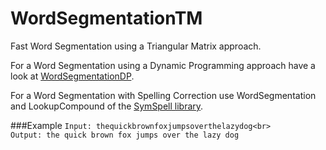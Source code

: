 # WordSegmentationTM
Fast Word Segmentation using a Triangular Matrix approach.

For a Word Segmentation using a Dynamic Programming approach have a look at [WordSegmentationDP](https://github.com/wolfgarbe/WordSegmentationDP).

For a Word Segmentation with Spelling Correction use WordSegmentation and LookupCompound of the [SymSpell library](https://github.com/wolfgarbe/SymSpell).


###Example
`Input: thequickbrownfoxjumpsoverthelazydog<br>`
<br>
`Output: the quick brown fox jumps over the lazy dog`
